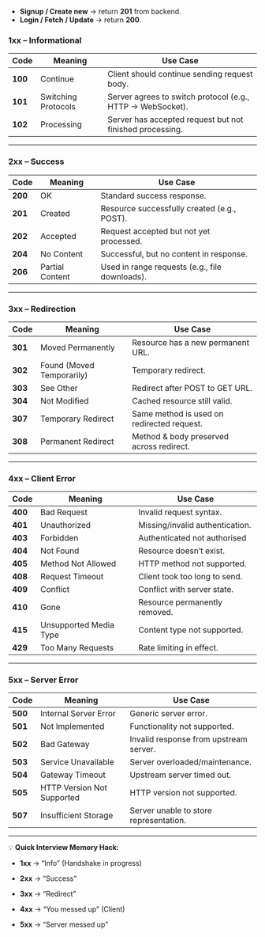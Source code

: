 - **Signup / Create new** → return **201** from backend.
- **Login / Fetch / Update** → return **200**.


### **1xx – Informational**

|Code|Meaning|Use Case|
|---|---|---|
|**100**|Continue|Client should continue sending request body.|
|**101**|Switching Protocols|Server agrees to switch protocol (e.g., HTTP → WebSocket).|
|**102**|Processing|Server has accepted request but not finished processing.|

---

### **2xx – Success**

|Code|Meaning|Use Case|
|---|---|---|
|**200**|OK|Standard success response.|
|**201**|Created|Resource successfully created (e.g., POST).|
|**202**|Accepted|Request accepted but not yet processed.|
|**204**|No Content|Successful, but no content in response.|
|**206**|Partial Content|Used in range requests (e.g., file downloads).|

---

### **3xx – Redirection**

|Code|Meaning|Use Case|
|---|---|---|
|**301**|Moved Permanently|Resource has a new permanent URL.|
|**302**|Found (Moved Temporarily)|Temporary redirect.|
|**303**|See Other|Redirect after POST to GET URL.|
|**304**|Not Modified|Cached resource still valid.|
|**307**|Temporary Redirect|Same method is used on redirected request.|
|**308**|Permanent Redirect|Method & body preserved across redirect.|

---

### **4xx – Client Error**

| Code    | Meaning                | Use Case                        |
| ------- | ---------------------- | ------------------------------- |
| **400** | Bad Request            | Invalid request syntax.         |
| **401** | Unauthorized           | Missing/invalid authentication. |
| **403** | Forbidden              | Authenticated not authorised    |
| **404** | Not Found              | Resource doesn’t exist.         |
| **405** | Method Not Allowed     | HTTP method not supported.      |
| **408** | Request Timeout        | Client took too long to send.   |
| **409** | Conflict               | Conflict with server state.     |
| **410** | Gone                   | Resource permanently removed.   |
| **415** | Unsupported Media Type | Content type not supported.     |
| **429** | Too Many Requests      | Rate limiting in effect.        |

---

### **5xx – Server Error**

|Code|Meaning|Use Case|
|---|---|---|
|**500**|Internal Server Error|Generic server error.|
|**501**|Not Implemented|Functionality not supported.|
|**502**|Bad Gateway|Invalid response from upstream server.|
|**503**|Service Unavailable|Server overloaded/maintenance.|
|**504**|Gateway Timeout|Upstream server timed out.|
|**505**|HTTP Version Not Supported|HTTP version not supported.|
|**507**|Insufficient Storage|Server unable to store representation.|

---

💡 **Quick Interview Memory Hack:**

- **1xx** → “Info” (Handshake in progress)
    
- **2xx** → “Success”
    
- **3xx** → “Redirect”
    
- **4xx** → “You messed up” (Client)
    
- **5xx** → “Server messed up”
    
